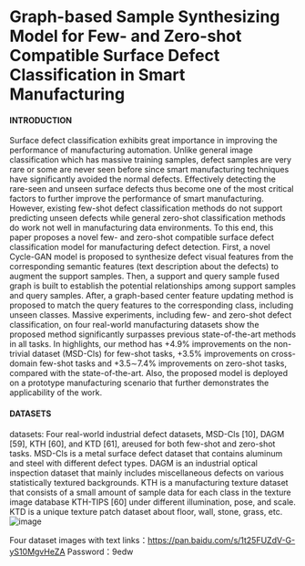# Graph-based Sample Synthesizing Model for Few- and Zero-shot Compatible Surface Defect Classification in Smart Manufacturing

#### INTRODUCTION
Surface defect classification exhibits great importance in improving the performance of manufacturing automation. Unlike general image classification which has massive training samples, defect samples are very rare or some are never seen before since smart manufacturing techniques have significantly avoided the normal defects. Effectively detecting the rare-seen and unseen surface defects thus become one of the most critical factors to further improve the performance of smart manufacturing. However, existing few-shot defect classification methods do not support predicting unseen defects while general zero-shot classification methods do work not well in manufacturing data environments. To this end, this paper proposes a novel few- and zero-shot compatible surface defect classification model for manufacturing defect detection. First, a novel Cycle-GAN model is proposed to synthesize defect visual features from the corresponding semantic features (text description about the defects) to augment the support samples. Then, a support and query sample fused graph is built to establish the potential relationships among support samples and query samples. After, a graph-based center feature updating method is proposed to match the query features to the corresponding class, including unseen classes. Massive experiments, including few- and zero-shot defect classification, on four real-world manufacturing datasets show the proposed method significantly surpasses previous state-of-the-art methods in all tasks. In highlights, our method has +4.9% improvements on the non-trivial dataset (MSD-Cls) for few-shot tasks, +3.5% improvements on cross-domain few-shot tasks and +3.5∼7.4% improvements on zero-shot tasks, compared with the state-of-the-art. Also, the proposed model is deployed on a prototype manufacturing scenario that further demonstrates the applicability of the work.

#### DATASETS
datasets: Four real-world industrial defect datasets, MSD-Cls [10], DAGM [59], KTH [60], and KTD [61], areused for both few-shot and zero-shot tasks. MSD-Cls is a metal surface defect dataset that contains aluminum and steel with different defect types. DAGM is an industrial optical inspection dataset that mainly includes miscellaneous defects on various statistically textured backgrounds. KTH is a manufacturing texture dataset that consists of a small amount of sample data for each class in the texture image database KTH-TIPS [60] under different illumination, pose, and scale. KTD is a unique texture patch dataset about floor, wall, stone, grass, etc.
![image](https://user-images.githubusercontent.com/78714645/219295126-1592d849-8c85-4837-a789-5af8749272e5.png)

Four dataset images with text links：https://pan.baidu.com/s/1t25FUZdV-G-yS10MgvHeZA  Password：9edw

